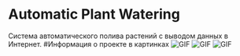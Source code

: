 # Automatic Plant Watering
Система автоматического полива растений с выводом данных в Интернет.
#Информация о проекте в картинках
![GIF](https://i.imgur.com/DXol9Yc.jpg)
![GIF](https://i.imgur.com/zijPH1b.jpg)
![GIF](https://i.imgur.com/2LC6ijU.jpg)

